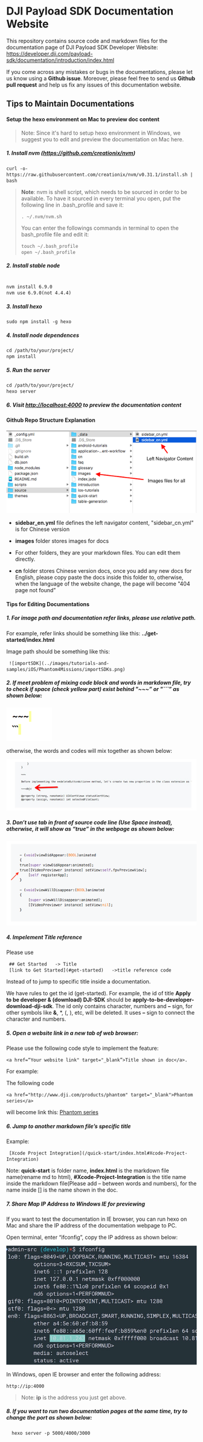 # DJI Payload SDK Documentation Website

This repository contains source code and markdown files for the documentation page of DJI Payload SDK Developer Website: <https://developer.dji.com/payload-sdk/documentation/introduction/index.html>

If you come across any mistakes or bugs in the documentations, please let us know using a **Github issue**. Moreover, please feel free to send us **Github pull request** and help us fix any issues of this documentation website.

## Tips to Maintain Documentations

#### Setup the hexo environment on Mac to preview doc content

> Note: Since it's hard to setup hexo environment in Windows, we suggest you to edit and preview the documentation on Mac here.

##### 1. Install nvm (https://github.com/creationix/nvm)

```
curl -o- https://raw.githubusercontent.com/creationix/nvm/v0.31.1/install.sh | bash
```
> **Note**: nvm is shell script, which needs to be sourced in order to be available. To have it sourced in every terminal you open, put the following line in .bash_profile and save it:
> 
> ~~~
> . ~/.nvm/nvm.sh
> ~~~
> 
> You can enter the followings commands in terminal to open the bash_profile file and edit it:
> 
> ~~~
> touch ~/.bash_profile
> open ~/.bash_profile
> ~~~

##### 2. Install stable node

```

nvm install 6.9.0
nvm use 6.9.0(not 4.4.4)
```

##### 3. Install hexo

```
sudo npm install -g hexo
```

##### 4. Install node dependences

```
cd /path/to/your/project/
npm install
```

##### 5. Run the server

```
cd /path/to/your/project/
hexo server
```

##### 6. Visit <http://localhost:4000> to preview the documentation content

#### Github Repo Structure Explanation

![](./images/structure.png)

- **sidebar_en.yml** file defines the left navigator content, "sidebar_cn.yml" is for Chinese version

- **images** folder stores images for docs

- For other folders, they are your markdown files. You can edit them directly.

- **cn** folder stores Chinese version docs, once you add any new docs for English, please copy paste the docs inside this folder to, otherwise, when the language of the website change, the page will become "404 page not found”

#### Tips for Editing Documentations

##### 1. For image path and documentation refer links, please use relative path.

 For example, refer links should be something like this:  **../get-started/index.html**
 
 Image path should be something like this: 
 
```
 ![importSDK](../images/tutorials-and-samples/iOS/Phantom4Missions/importSDKs.png)
```
 
##### 2. If meet problem of mixing code block and words in markdown file, try to check if **space** (check yellow part) exist behind "~~~” or "```” as shown below:
 
 ![](./images/yellowSpace.png)
 
otherwise, the words and codes will mix together as shown below:
 
 ![](./images/spaceAfterCodeSign.png)
 
##### 3. Don’t use **tab** in front of source code line (Use **Space** instead), otherwise, it will show as “true” in the webpage as shown below:

![](./images/trueSign.png)

##### 4. Impelement Title reference

Please use 

~~~
 ## Get Started   -> Title
 [link to Get Started](#get-started)   ->title reference code
~~~

Instead of <a name="xx"></a> to jump to specific title inside a documentation. 

We have rules to get the id (get-started). For example, the id of title  **Apply to be developer & (download) DJI-SDK** should be **apply-to-be-developer-download-dji-sdk**. The id only contains character, numbers and **–** sign, for other symbols like **&**, *, (, ), etc, will be deleted. It uses **–** sign to connect the character and numbers.

##### 5. Open a website link in a new tab of web browser:

Please use the following code style to implement the feature:

~~~
<a href=“Your website link" target="_blank”>Title shown in doc</a>.
~~~

For example: 

The following code

~~~
<a href="http://www.dji.com/products/phantom" target="_blank">Phantom series</a>
~~~

will become link this: <a href="http://www.dji.com/products/phantom" target="_blank">Phantom series</a>

##### 6. Jump to another markdown file’s specific title

Example: 
 
~~~
 [Xcode Project Integration](/quick-start/index.html#Xcode-Project-Integration)
~~~
  
 Note: **quick-start** is folder name, **index.html** is the markdown file name(rename md to html), **#Xcode-Project-Integration** is the title name inside the markdown file(Please add – between words and numbers), for the name inside [] is the name shown in the doc.
   
##### 7. Share Map IP Address to Windows IE for previewing

If you want to test the documentation in IE browser, you can run hexo on Mac and share the IP address of the documentation webpage to PC.

Open terminal, enter “ifconfig”, copy the IP address as shown below:

![](./images/ifconfig.jpg)

In Windows, open IE browser and enter the following address:

~~~
http://ip:4000 
~~~

>Note: **ip** is the address you just get above.

##### 8. If you want to run two documentation pages at the same time, try to change the port as shown below:

~~~
  hexo server -p 5000/4000/3000
~~~

